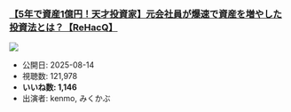### [【5年で資産1億円！天才投資家】元会社員が爆速で資産を増やした投資法とは？【ReHacQ】](https://www.youtube.com/watch?v=gcIr1IsHHVk)
[![](https://img.youtube.com/vi/gcIr1IsHHVk/sddefault.jpg)](https://www.youtube.com/watch?v=gcIr1IsHHVk)
-   公開日: 2025-08-14
-   視聴数: 121,978
-   **いいね数: 1,146**
-   出演者: kenmo, みくかぶ

